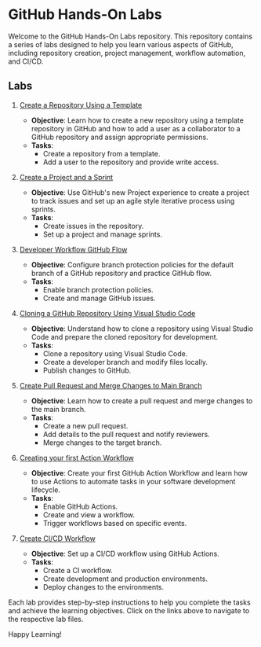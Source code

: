 # GitHub Hands-On Labs

Welcome to the GitHub Hands-On Labs repository. This repository contains a series of labs designed to help you learn various aspects of GitHub, including repository creation, project management, workflow automation, and CI/CD.

## Labs


1. [Create a Repository Using a Template](Lab-1.1.md)
   - **Objective**: Learn how to create a new repository using a template repository in GitHub and how to add a user as a collaborator to a GitHub repository and assign appropriate permissions.
   - **Tasks**:
     - Create a repository from a template.
     - Add a user to the repository and provide write access.

2. [Create a Project and a Sprint](Lab-1.2.md)
   - **Objective**: Use GitHub's new Project experience to create a project to track issues and set up an agile style iterative process using sprints.
   - **Tasks**:
     - Create issues in the repository.
     - Set up a project and manage sprints.

3. [Developer Workflow GitHub Flow](Lab-2.1.md)
   - **Objective**: Configure branch protection policies for the default branch of a GitHub repository and practice GitHub flow.
   - **Tasks**:
     - Enable branch protection policies.
     - Create and manage GitHub issues.

4. [Cloning a GitHub Repository Using Visual Studio Code](Lab-2.2.md)
   - **Objective**: Understand how to clone a repository using Visual Studio Code and prepare the cloned repository for development.
   - **Tasks**:
     - Clone a repository using Visual Studio Code.
     - Create a developer branch and modify files locally.
     - Publish changes to GitHub.

5. [Create Pull Request and Merge Changes to Main Branch](Lab-2.3.md)
   - **Objective**: Learn how to create a pull request and merge changes to the main branch.
   - **Tasks**:
     - Create a new pull request.
     - Add details to the pull request and notify reviewers.
     - Merge changes to the target branch.

6. [Creating your first Action Workflow](Lab-3.1.md)
   - **Objective**: Create your first GitHub Action Workflow and learn how to use Actions to automate tasks in your software development lifecycle.
   - **Tasks**:
     - Enable GitHub Actions.
     - Create and view a workflow.
     - Trigger workflows based on specific events.

7. [Create CI/CD Workflow](Lab-3.2.md)
   - **Objective**: Set up a CI/CD workflow using GitHub Actions.
   - **Tasks**:
     - Create a CI workflow.
     - Create development and production environments.
     - Deploy changes to the environments.

Each lab provides step-by-step instructions to help you complete the tasks and achieve the learning objectives. Click on the links above to navigate to the respective lab files.

Happy Learning!
